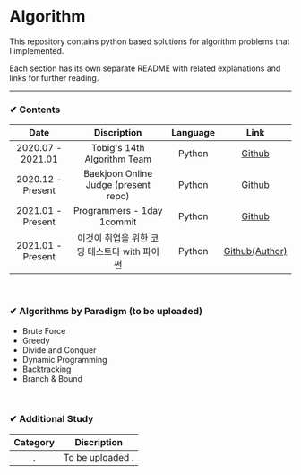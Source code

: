 # Algorithm
This repository contains python based solutions for algorithm problems that I implemented.

Each section has its own separate README with related explanations and links for further reading.
<br>

---

### ✔ Contents
|       Date       | Discription | Language | Link |
|:------------------:|:------------------------------------------:|:------------:|:--------:
| 2020.07 - 2021.01 | Tobig's 14th Algorithm Team | Python | [ Github ](https://github.com/Caying-Jiyong/Tobigs14_Algorithm-Team)
| 2020.12 - Present | Baekjoon Online Judge (present repo) | Python | [ Github ](https://github.com/yourmean/BOJ_Algorithm)
| 2021.01 - Present | Programmers - 1day 1commit | Python | [ Github ](https://github.com/yourmean/Programmers_Algorithm_HBYM)
| 2021.01 - Present | 이것이 취업을 위한 코딩 테스트다 with 파이썬 | Python | [ Github(Author) ](https://github.com/ndb796/python-for-coding-test)

<br>

### ✔ Algorithms by Paradigm (to be uploaded)

- Brute Force
- Greedy
- Divide and Conquer
- Dynamic Programming
- Backtracking
- Branch & Bound

<br>

### ✔ Additional Study
|       Category       | Discription |
|:-----------------:|:----------------------------------------:
| . | To be uploaded                                        .
